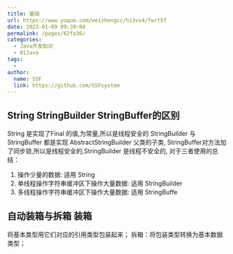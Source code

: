 ```yaml
---
title: 基础
url: https://www.yuque.com/weishengcc/hi3vv4/fwrt5f
date: 2023-01-09 09:39:04
permalink: /pages/62fa36/
categories: 
  - Java开发知识
  - 01Java
tags: 
  - 
author: 
  name: SSF
  link: https://github.com/SSFsystem
---
```


<a name="mljPk"></a>

## String StringBuilder  StringBuffer的区别

String 是实现了Final 的值,为常量,所以是线程安全的
StringBuilder 与 StringBuffer 都是实现 AbstractStringBuilder 父类的子类,	StringBuffer对方法加了同步锁,所以是线程安全的,StringBuilder 是线程不安全的,
对于三者使⽤的总结：

1. 操作少量的数据: 适⽤ String
2. 单线程操作字符串缓冲区下操作⼤量数据: 适⽤ StringBuilder
3. 多线程操作字符串缓冲区下操作⼤量数据: 适⽤ StringBuffe <a name="uBgFl"></a>

## ⾃动装箱与拆箱 装箱

将基本类型⽤它们对应的引⽤类型包装起来；
&#x20;拆箱：将包装类型转换为基本数据类型；
